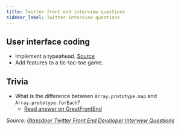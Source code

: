 ```yaml
---
title: Twitter front end interview questions
sidebar_label: Twitter interview questions
---
```


## User interface coding

- Implement a typeahead. [Source](https://leetcode.com/discuss/interview-question/1220887/Twitter-Frontend-Phone-Screen)
- Add features to a tic-tac-toe game.

## Trivia

- What is the difference between `Array.prototype.map` and `Array.prototype.forEach`?
  - [Read answer on GreatFrontEnd](https://www.greatfrontend.com/questions/quiz/javascript/can-you-describe-the-main-difference-between-a-foreach-loop-and-a-map-loop-and-why-you-would-pick-one-versus-the-other)

_Source: [Glassdoor Twitter Front End Developer Interview Questions](https://www.glassdoor.sg/Interview/Twitter-Front-End-Developer-Interview-Questions-EI_IE100569.0,7_KO8,27.htm)_
